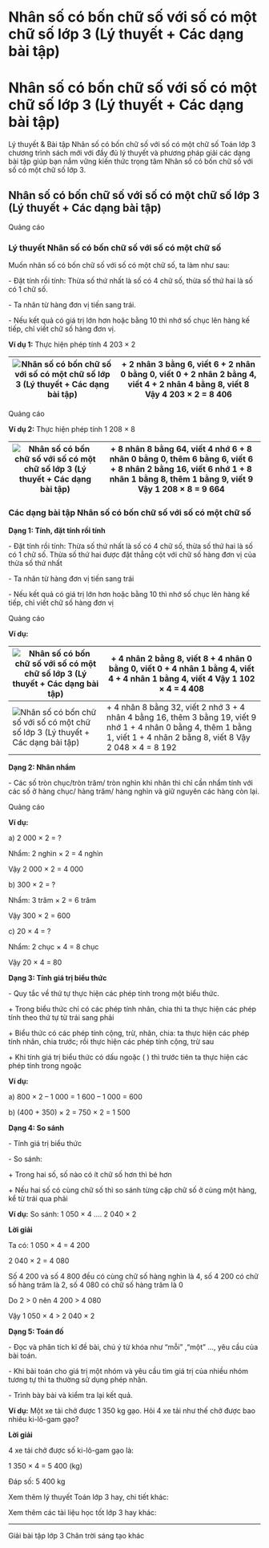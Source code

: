 # Nhân số có bốn chữ số với số có một chữ số lớp 3 (Lý thuyết + Các dạng bài tập)

# Nhân số có bốn chữ số với số có một chữ số lớp 3 (Lý thuyết + Các dạng bài tập)

Lý thuyết & Bài tập Nhân số có bốn chữ số với số có một chữ số Toán lớp 3 chương trình sách mới với đầy đủ lý thuyết và phương pháp giải các dạng bài tập giúp bạn nắm vững kiến thức trọng tâm Nhân số có bốn chữ số với số có một chữ số lớp 3.

## Nhân số có bốn chữ số với số có một chữ số lớp 3 (Lý thuyết + Các dạng bài tập)

Quảng cáo

### Lý thuyết Nhân số có bốn chữ số với số có một chữ số

Muốn nhân số có bốn chữ số với số có một chữ số, ta làm như sau:

\- Đặt tính rồi tính: Thừa số thứ nhất là số có 4 chữ số, thừa số thứ hai là số có 1 chữ số.

\- Ta nhân từ hàng đơn vị tiến sang trái.

\- Nếu kết quả có giá trị lớn hơn hoặc bằng 10 thì nhớ số chục lên hàng kế tiếp, chỉ viết chữ số hàng đơn vị.

**Ví dụ 1:** Thực hiện phép tính 4 203 × 2

![Nhân số có bốn chữ số với số có một chữ số lớp 3 \(Lý thuyết + Các dạng bài tập\)](https://vietjack.com/toan-3-ct/images/ly-thuyet-nhan-so-co-bon-chu-so-voi-so-co-mot-chu-so.PNG) |  \+ 2 nhân 3 bằng 6, viết 6 \+ 2 nhân 0 bằng 0, viết 0 \+ 2 nhân 2 bằng 4, viết 4 \+ 2 nhân 4 bằng 8, viết 8 Vậy 4 203 × 2 = 8 406  
---|---  
  
Quảng cáo

**Ví dụ 2:** Thực hiện phép tính 1 208 × 8

![Nhân số có bốn chữ số với số có một chữ số lớp 3 \(Lý thuyết + Các dạng bài tập\)](https://vietjack.com/toan-3-ct/images/ly-thuyet-nhan-so-co-bon-chu-so-voi-so-co-mot-chu-so-1.PNG) |  \+ 8 nhân 8 bằng 64, viết 4 nhớ 6 \+ 8 nhân 0 bằng 0, thêm 6 bằng 6, viết 6 \+ 8 nhân 2 bằng 16, viết 6 nhớ 1 \+ 8 nhân 1 bằng 8, thêm 1 bằng 9, viết 9 Vậy 1 208 × 8 = 9 664  
---|---  
  
### Các dạng bài tập Nhân số có bốn chữ số với số có một chữ số

**Dạng 1: Tính, đặt tính rồi tính**

\- Đặt tính rồi tính: Thừa số thứ nhất là số có 4 chữ số, thừa số thứ hai là số có 1 chữ số. Thừa số thứ hai được đặt thẳng cột với chữ số hàng đơn vị của thừa số thứ nhất

\- Ta nhân từ hàng đơn vị tiến sang trái

\- Nếu kết quả có giá trị lớn hơn hoặc bằng 10 thì nhớ số chục lên hàng kế tiếp, chỉ viết chữ số hàng đơn vị

Quảng cáo

**Ví dụ:**

![Nhân số có bốn chữ số với số có một chữ số lớp 3 \(Lý thuyết + Các dạng bài tập\)](https://vietjack.com/toan-3-ct/images/ly-thuyet-nhan-so-co-bon-chu-so-voi-so-co-mot-chu-so-2.PNG) |  \+ 4 nhân 2 bằng 8, viết 8 \+ 4 nhân 0 bằng 0, viết 0 \+ 4 nhân 1 bằng 4, viết 4 \+ 4 nhân 1 bằng 4, viết 4 Vậy 1 102 × 4 = 4 408  
---|---  
![Nhân số có bốn chữ số với số có một chữ số lớp 3 \(Lý thuyết + Các dạng bài tập\)](https://vietjack.com/toan-3-ct/images/ly-thuyet-nhan-so-co-bon-chu-so-voi-so-co-mot-chu-so-3.PNG) |  \+ 4 nhân 8 bằng 32, viết 2 nhớ 3 \+ 4 nhân 4 bằng 16, thêm 3 bằng 19, viết 9 nhớ 1 \+ 4 nhân 0 bằng 4, thêm 1 bằng 1, viết 1 \+ 4 nhân 2 bằng 8, viết 8 Vậy 2 048 × 4 = 8 192  
  
**Dạng 2: Nhân nhẩm**

\- Các số tròn chục/tròn trăm/ tròn nghìn khi nhân thì chỉ cần nhẩm tính với các số ở hàng chục/ hàng trăm/ hàng nghìn và giữ nguyên các hàng còn lại.

Quảng cáo

**Ví dụ:**

a) 2 000 × 2 = ?

Nhẩm: 2 nghìn × 2 = 4 nghìn

Vậy 2 000 × 2 = 4 000

b) 300 × 2 = ?

Nhẩm: 3 trăm × 2 = 6 trăm

Vậy 300 × 2 = 600

c) 20 × 4 = ?

Nhẩm: 2 chục × 4 = 8 chục

Vậy 20 × 4 = 80

**Dạng 3: Tính giá trị biểu thức**

\- Quy tắc về thứ tự thực hiện các phép tính trong một biểu thức.

\+ Trong biểu thức chỉ có các phép tính nhân, chia thì ta thực hiện các phép tính theo thứ tự từ trái sang phải

\+ Biểu thức có các phép tính cộng, trừ, nhân, chia: ta thực hiện các phép tính nhân, chia trước; rồi thực hiện các phép tính cộng, trừ sau

\+ Khi tính giá trị biểu thức có dấu ngoặc ( ) thì trước tiên ta thực hiện các phép tính trong ngoặc

**Ví dụ:**

a) 800 × 2 – 1 000 = 1 600 – 1 000 = 600

b) (400 + 350) × 2 = 750 × 2 = 1 500

**Dạng 4: So sánh**

\- Tính giá trị biểu thức

\- So sánh:

\+ Trong hai số, số nào có ít chữ số hơn thì bé hơn

\+ Nếu hai số có cùng chữ số thì so sánh từng cặp chữ số ở cùng một hàng, kể từ trái qua phải

**Ví dụ:** So sánh: 1 050 × 4 …. 2 040 × 2

**Lời giải**

Ta có: 1 050 × 4 = 4 200

2 040 × 2 = 4 080

Số 4 200 và số 4 800 đều có cùng chữ số hàng nghìn là 4, số 4 200 có chữ số hàng trăm là 2, số 4 080 có chữ số hàng trăm là 0

Do 2 > 0 nên 4 200 > 4 080

Vậy 1 050 × 4 > 2 040 × 2

**Dạng 5: Toán đố**

\- Đọc và phân tích kĩ đề bài, chú ý từ khóa như “mỗi” ,“một” …, yêu cầu của bài toán. 

\- Khi bài toán cho giá trị một nhóm và yêu cầu tìm giá trị của nhiều nhóm tương tự thì ta thường sử dụng phép nhân. 

\- Trình bày bài và kiểm tra lại kết quả. 

**Ví dụ:** Một xe tải chở được 1 350 kg gạo. Hỏi 4 xe tải như thế chở được bao nhiêu ki-lô-gam gạo?

**Lời giải**

4 xe tải chở được số ki-lô-gam gạo là:

1 350 × 4 = 5 400 (kg)

Đáp số: 5 400 kg

Xem thêm lý thuyết Toán lớp 3 hay, chi tiết khác:

Xem thêm các tài liệu học tốt lớp 3 hay khác:

* * *

Giải bài tập lớp 3 Chân trời sáng tạo khác
